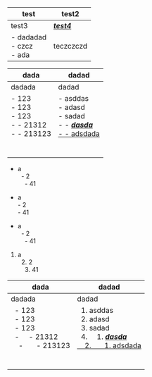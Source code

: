 | test | test2 |
| --- | --- |
| test3 | <u>_**test4**_<u> |
| - dadadad<br>- czcz<br>- ada<br> | teczczczd |


| dada | dadad |
| --- | --- |
| dadada | dadad |
| - 123<br>- 123<br>- 123<br>- - 21312<br>- - 213123<br><br><br> | - asddas<br>- adasd<br>- sadad<br>- - <u>_**dasda**_<u><br>- - adsdada<br><br><br> |

- a<br>&nbsp;&nbsp;- 2<br>&nbsp;&nbsp;&nbsp;&nbsp;- 41<br>

- a<br>  - 2<br>    - 41<br>

- a<br>&nbsp;&nbsp;- 2<br>&nbsp;&nbsp;&nbsp;&nbsp;- 41<br>

1. a<br>&nbsp;&nbsp;2. 2<br>&nbsp;&nbsp;&nbsp;&nbsp;3. 41<br>


| dada | dadad |
| --- | --- |
| dadada | dadad |
| &nbsp;&nbsp;- 123<br>&nbsp;&nbsp;- 123<br>&nbsp;&nbsp;- 123<br>&nbsp;&nbsp;- &nbsp;&nbsp;&nbsp;&nbsp;- 21312<br>&nbsp;&nbsp;&nbsp;&nbsp;- &nbsp;&nbsp;&nbsp;&nbsp;&nbsp;&nbsp;- 213123<br><br><br> | &nbsp;&nbsp;1. asddas<br>&nbsp;&nbsp;2. adasd<br>&nbsp;&nbsp;3. sadad<br>&nbsp;&nbsp;4. &nbsp;&nbsp;&nbsp;&nbsp;1. <u>_**dasda**_<u><br>&nbsp;&nbsp;&nbsp;&nbsp;2. &nbsp;&nbsp;&nbsp;&nbsp;&nbsp;&nbsp;1. adsdada<br><br><br> |

